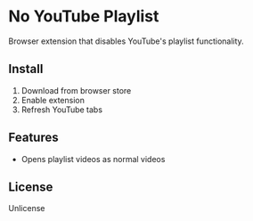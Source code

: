 # No YouTube Playlist

Browser extension that disables YouTube's playlist functionality.

## Install

1. Download from browser store
2. Enable extension
3. Refresh YouTube tabs

## Features

- Opens playlist videos as normal videos

## License

Unlicense
